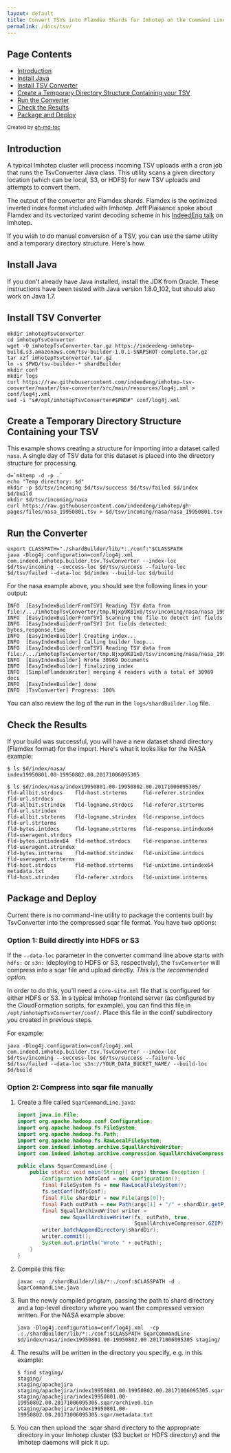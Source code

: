 ```yaml
---
layout: default
title: Convert TSVs into Flamdex Shards for Imhotep on the Command Line
permalink: /docs/tsv/
---
```


## Page Contents

* [Introduction](#introduction)
* [Install Java](#install-java)
* [Install TSV Converter](#install-tsv-converter)
* [Create a Temporary Directory Structure Containing your TSV](#create-a-temporary-directory-structure-containing-your-tsv)
* [Run the Converter](#run-the-converter)
* [Check the Results](#check-the-results)
* [Package and Deploy](#package-and-deploy)

<sub>Created by [gh-md-toc](https://github.com/ekalinin/github-markdown-toc.go)</sub>


## Introduction

A typical Imhotep cluster will process incoming TSV uploads with a cron job that
runs the TsvConverter Java class. This utility scans a given directory location 
(which can be local, S3, or HDFS) for new TSV uploads and attempts to convert them.

The output of the converter are Flamdex shards. Flamdex is the optimized inverted index
format included with Imhotep. Jeff Plaisance spoke about Flamdex and its vectorized varint
decoding scheme in his [IndeedEng talk](http://engineering.indeedblog.com/talks/imhotep-large-scale-analytics-machine-learning-indeed/) on Imhotep.

If you wish to do manual conversion of a TSV, you can use the same utility and a temporary
directory structure. Here's how.

## Install Java

If you don't already have Java installed, install the JDK from Oracle. These instructions
have been tested with Java version 1.8.0_102, but should also work on Java 1.7.

## Install TSV Converter

    mkdir imhotepTsvConverter
    cd imhotepTsvConverter
    wget -O imhotepTsvConverter.tar.gz https://indeedeng-imhotep-build.s3.amazonaws.com/tsv-builder-1.0.1-SNAPSHOT-complete.tar.gz
    tar xzf imhotepTsvConverter.tar.gz
    ln -s $PWD/tsv-builder-* shardBuilder
    mkdir conf
    mkdir logs
    curl https://raw.githubusercontent.com/indeedeng/imhotep-tsv-converter/master/tsv-converter/src/main/resources/log4j.xml > conf/log4j.xml
    sed -i "s#/opt/imhotepTsvConverter#$PWD#" conf/log4j.xml

## Create a Temporary Directory Structure Containing your TSV

This example shows creating a structure for importing into a dataset called `nasa`. A single
day of TSV data for this dataset is placed into the directory structure for processing.

    d=`mktemp -d -p .`
    echo "Temp directory: $d"
    mkdir -p $d/tsv/incoming $d/tsv/success $d/tsv/failed $d/index $d/build
    mkdir $d/tsv/incoming/nasa
    curl https://raw.githubusercontent.com/indeedeng/imhotep/gh-pages/files/nasa_19950801.tsv > $d/tsv/incoming/nasa/nasa_19950801.tsv

## Run the Converter

    export CLASSPATH="./shardBuilder/lib/*:./conf:"$CLASSPATH
    java -Dlog4j.configuration=conf/log4j.xml com.indeed.imhotep.builder.tsv.TsvConverter --index-loc $d/tsv/incoming --success-loc $d/tsv/success --failure-loc $d/tsv/failed --data-loc $d/index --build-loc $d/build
    
For the nasa example above, you should see the following lines in your output:


    INFO  [EasyIndexBuilderFromTSV] Reading TSV data from file:/.../imhotepTsvConverter/tmp.Njxp9K81x0/tsv/incoming/nasa/nasa_19950801.tsv
    INFO  [EasyIndexBuilderFromTSV] Scanning the file to detect int fields
    INFO  [EasyIndexBuilderFromTSV] Int fields detected: bytes,response,time
    INFO  [EasyIndexBuilder] Creating index...
    INFO  [EasyIndexBuilder] Calling builder loop...
    INFO  [EasyIndexBuilderFromTSV] Reading TSV data from file:/.../imhotepTsvConverter/tmp.Njxp9K81x0/tsv/incoming/nasa/nasa_19950801.tsv
    INFO  [EasyIndexBuilder] Wrote 30969 Documents
    INFO  [EasyIndexBuilder] finalizing index
    INFO  [SimpleFlamdexWriter] merging 4 readers with a total of 30969 docs
    INFO  [EasyIndexBuilder] done
    INFO  [TsvConverter] Progress: 100%

You can also review the log of the run in the `logs/shardBuilder.log` file.

## Check the Results

If your build was successful, you will have a new dataset shard directory (Flamdex format)
for the import. Here's what it looks like for the NASA example:

    $ ls $d/index/nasa/
    index19950801.00-19950802.00.20171006095305

    $ ls $d/index/nasa/index19950801.00-19950802.00.20171006095305/
    fld-allbit.strdocs    fld-host.strterms     fld-referer.strindex     fld-url.strdocs
    fld-allbit.strindex   fld-logname.strdocs   fld-referer.strterms     fld-url.strindex
    fld-allbit.strterms   fld-logname.strindex  fld-response.intdocs     fld-url.strterms
    fld-bytes.intdocs     fld-logname.strterms  fld-response.intindex64  fld-useragent.strdocs
    fld-bytes.intindex64  fld-method.strdocs    fld-response.intterms    fld-useragent.strindex
    fld-bytes.intterms    fld-method.strindex   fld-unixtime.intdocs     fld-useragent.strterms
    fld-host.strdocs      fld-method.strterms   fld-unixtime.intindex64  metadata.txt
    fld-host.strindex     fld-referer.strdocs   fld-unixtime.intterms

## Package and Deploy

Current there is no command-line utility to package the contents built by TsvConverter into the compressed sqar file format. You have two options:

### Option 1: Build directly into HDFS or S3

If the `--data-loc` parameter in the converter command line above starts with `hdfs:` or `s3n:` (deploying to HDFS or S3, respectively),
the `TsvConverter` will compress into a sqar file and upload directly. *This is the recommended option.*

In order to do this, you'll need a `core-site.xml` file that is configured for either HDFS or S3. In a typical Imhotep frontend server
(as configured by the CloudFormation scripts, for example), you can find this file in `/opt/imhotepTsvConverter/conf/`. Place this
file in the conf/ subdirectory you created in previous steps.

For example:

    java -Dlog4j.configuration=conf/log4j.xml com.indeed.imhotep.builder.tsv.TsvConverter --index-loc $d/tsv/incoming --success-loc $d/tsv/success --failure-loc $d/tsv/failed --data-loc s3n://YOUR_DATA_BUCKET_NAME/ --build-loc $d/build

### Option 2: Compress into sqar file manually

1. Create a file called `SqarCommandLine.java`:

    ```java
    import java.io.File;
    import org.apache.hadoop.conf.Configuration;
    import org.apache.hadoop.fs.FileSystem;
    import org.apache.hadoop.fs.Path;
    import org.apache.hadoop.fs.RawLocalFileSystem;
    import com.indeed.imhotep.archive.SquallArchiveWriter;
    import com.indeed.imhotep.archive.compression.SquallArchiveCompressor;

    public class SquarCommandLine {
        public static void main(String[] args) throws Exception {
            Configuration hdfsConf = new Configuration();
            final FileSystem fs = new RawLocalFileSystem();
            fs.setConf(hdfsConf);
            final File shardDir = new File(args[0]);
            final Path outPath = new Path(args[1] + "/" + shardDir.getParentFile().getName() + "/" + shardDir.getName() + ".sqar");
            final SquallArchiveWriter writer =
                  new SquallArchiveWriter(fs, outPath, true,
                                          SquallArchiveCompressor.GZIP);
            writer.batchAppendDirectory(shardDir);
            writer.commit();
            System.out.println("Wrote " + outPath);
        }
    }
    ```
    
1. Compile this file:

    ```
    javac -cp ./shardBuilder/lib/*:./conf:$CLASSPATH -d . SqarCommandLine.java
    ```
    
1. Run the newly compiled program, passing the path to shard directory and a top-level directory where you want the 
compressed version written. For the NASA example above:

    ```
    java -Dlog4j.configuration=conf/log4j.xml  -cp .:./shardBuilder/lib/*:./conf:$CLASSPATH SqarCommandLine $d/index/nasa/index19950801.00-19950802.00.20171006095305 staging/
    ```
    
1. The results will be written in the directory you specify, e.g. in this example:

    ```
    $ find staging/
    staging/
    staging/apachejira
    staging/apachejira/index19950801.00-19950802.00.20171006095305.sqar
    staging/apachejira/index19950801.00-19950802.00.20171006095305.sqar/archive0.bin
    staging/apachejira/index19950801.00-19950802.00.20171006095305.sqar/metadata.txt
    ```

1. You can then upload the .sqar shard directory to the appropriate directory in your Imhotep cluster (S3 bucket or HDFS directory) and the Imhotep daemons will pick it up.
